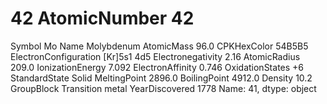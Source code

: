 # 42 AtomicNumber                           42
Symbol                                 Mo
Name                           Molybdenum
AtomicMass                           96.0
CPKHexColor                        54B5B5
ElectronConfiguration         [Kr]5s1 4d5
Electronegativity                    2.16
AtomicRadius                        209.0
IonizationEnergy                    7.092
ElectronAffinity                    0.746
OxidationStates                        +6
StandardState                       Solid
MeltingPoint                       2896.0
BoilingPoint                       4912.0
Density                              10.2
GroupBlock               Transition metal
YearDiscovered                       1778
Name: 41, dtype: object